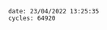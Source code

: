 

                date: 23/04/2022 13:25:35
                cycles: 64920

                         